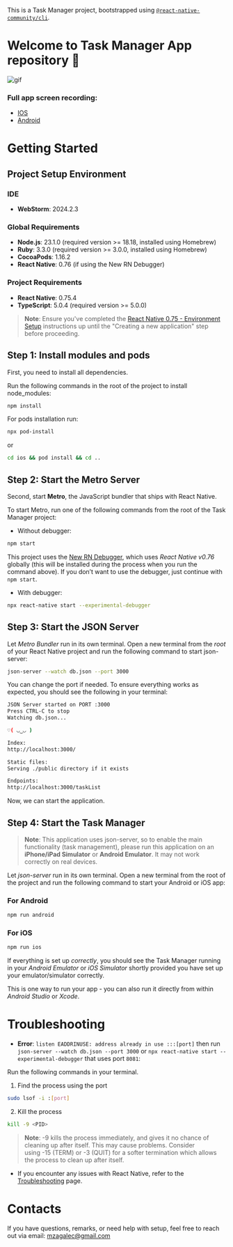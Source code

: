This is a Task Manager project, bootstrapped using [`@react-native-community/cli`](https://github.com/react-native-community/cli).

# Welcome to Task Manager App repository 🚀

![gif](./docs/app.gif)

### Full app screen recording:
- [IOS](https://drive.google.com/file/d/1ShKnd2Q-6mQUDL5uxgXOuyDOSAy1dJks/view?usp=drive_link)
- [Android](https://drive.google.com/file/d/1FvN6CSbLwIYOS6IslWxPaC2b6JdW45nZ/view?usp=sharing)

# Getting Started

## Project Setup Environment

### IDE
- **WebStorm**: 2024.2.3

### Global Requirements
- **Node.js**: 23.1.0 (required version >= 18.18, installed using Homebrew)
- **Ruby**: 3.3.0 (required version >= 3.0.0, installed using Homebrew)
- **CocoaPods**: 1.16.2
- **React Native**: 0.76 (if using the New RN Debugger)

### Project Requirements
- **React Native**: 0.75.4
- **TypeScript**: 5.0.4 (required version >= 5.0.0)

> **Note**: Ensure you've completed the [React Native 0.75 - Environment Setup](https://reactnative.dev/docs/0.75/set-up-your-environment) instructions up until the "Creating a new application" step before proceeding.

## Step 1: Install modules and pods

First, you need to install all dependencies. 

Run the following commands in the root of the project to install node_modules:
```bash
npm install
```
For pods installation run:
```bash
npx pod-install
```
or
```bash
cd ios && pod install && cd ..
```

## Step 2: Start the Metro Server

Second, start **Metro**, the JavaScript bundler that ships with React Native.

To start Metro, run one of the following commands from the root of the Task Manager project:

- Without debugger:
```bash
npm start
```
This project uses the [New RN Debugger](https://reactnative.dev/docs/0.75/debugging), 
which uses _React Native v0.76_ globally (this will be installed during the process when 
you run the command above). If you don’t want to use the debugger, just continue with ```npm start```.
- With debugger:
```bash
npx react-native start --experimental-debugger
```
## Step 3: Start the JSON Server

Let _Metro Bundler_ run in its own terminal. Open a new terminal from the _root_ of your React Native project and run the following command to start json-server:
```bash
json-server --watch db.json --port 3000
```
You can change the port if needed. To ensure everything works as expected, you should see the following in your terminal:
```bash
JSON Server started on PORT :3000
Press CTRL-C to stop
Watching db.json...

♡( ◡‿◡ )

Index:
http://localhost:3000/

Static files:
Serving ./public directory if it exists

Endpoints:
http://localhost:3000/taskList
```
Now, we can start the application.

## Step 4: Start the Task Manager

>**Note**:  This application uses json-server, so to enable the main functionality (task management), please run this application on an **iPhone/iPad Simulator** or **Android Emulator**. It may not work correctly on real devices.

Let _json-server_ run in its own terminal. Open a new terminal from the root of the project and run the following command to start your Android or iOS app:

### For Android

```bash
npm run android
```

### For iOS

```bash
npm run ios
```

If everything is set up _correctly_, you should see the Task Manager running in your _Android Emulator_ or _iOS Simulator_ shortly provided you have set up your emulator/simulator correctly.

This is one way to run your app - you can also run it directly from within _Android Studio_ or _Xcode_.

# Troubleshooting

- **Error**: ```listen EADDRINUSE: address already in use :::[port]``` then run ```json-server --watch db.json --port 3000``` or ```npx react-native start --experimental-debugger``` that uses port ```8081```:

Run the following commands in your terminal.

1. Find the process using the port
```bash
sudo lsof -i :[port]
```
2. Kill the process
```bash
kill -9 <PID>
```
>**Note**: -9 kills the process immediately, and gives it no chance of cleaning up after itself. This may cause problems. Consider using -15 (TERM) or -3 (QUIT) for a softer termination which allows the process to clean up after itself.

- If you encounter any issues with React Native, refer to the [Troubleshooting](https://reactnative.dev/docs/troubleshooting) page.

# Contacts

If you have questions, remarks, or need help with setup, feel free to reach out via email: mzagalec@gmail.com
